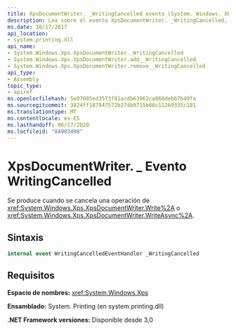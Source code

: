 ```yaml
---
title: XpsDocumentWriter. _WritingCancelled evento (System. Windows. XPS)
description: Lea sobre el evento XpsDocumentWriter. _WritingCancelled, que tiene lugar cuando se cancela una operación de escritura o WriteAsync de XML Paper Specification (XPS) en .NET.
ms.date: 10/17/2017
api_location:
- system.printing.dll
api_name:
- System.Windows.Xps.XpsDocumentWriter._WritingCancelled
- System.Windows.Xps.XpsDocumentWriter.add__WritingCancelled
- System.Windows.Xps.XpsDocumentWriter.remove__WritingCancelled
api_type:
- Assembly
topic_type:
- apiref
ms.openlocfilehash: 5e07085ed3573f01acdb63962ca868debb7b49fa
ms.sourcegitcommit: 3824ff187947572b274b9715b60c11269335c181
ms.translationtype: MT
ms.contentlocale: es-ES
ms.lasthandoff: 06/17/2020
ms.locfileid: "84903498"
---
```

# <a name="xpsdocumentwriter_writingcancelled-event"></a>XpsDocumentWriter. \_ Evento WritingCancelled

Se produce cuando se cancela una operación de <xref:System.Windows.Xps.XpsDocumentWriter.Write%2A> o <xref:System.Windows.Xps.XpsDocumentWriter.WriteAsync%2A>.

## <a name="syntax"></a>Sintaxis

``` csharp
internal event WritingCancelledEventHandler _WritingCancelled
```

## <a name="requirements"></a>Requisitos

**Espacio de nombres:** <xref:System.Windows.Xps>

**Ensamblado:** System. Printing (en system.printing.dll)

**.NET Framework versiones:** Disponible desde 3,0
